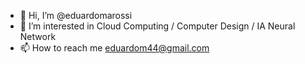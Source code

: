 - 👋 Hi, I’m @eduardomarossi
- 👀 I’m interested in Cloud Computing / Computer Design / IA Neural Network 
- 📫 How to reach me eduardom44@gmail.com

<!---
eduardomarossi/eduardomarossi is a ✨ special ✨ repository because its `README.md` (this file) appears on your GitHub profile.
You can click the Preview link to take a look at your changes.
--->

